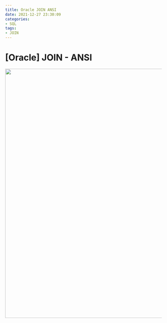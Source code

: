 ```yaml
---
title: Oracle JOIN ANSI
date: 2021-12-27 23:30:09
categories:
- SQL
tags:
- JOIN
---
```


# [Oracle] JOIN - ANSI



<img src = "https://drive.google.com/uc?export=download&id=1kJsnbuTeNfwWW_0t_P3S4aDlcc2EwTUE" width="800px">



